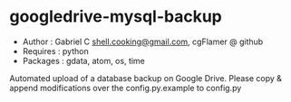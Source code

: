 googledrive-mysql-backup
========================

- Author   : Gabriel C <shell.cooking@gmail.com>, cgFlamer @ github
- Requires : python
- Packages : gdata, atom, os, time

Automated upload of a database backup on Google Drive. Please copy & append modifications over the config.py.example to config.py